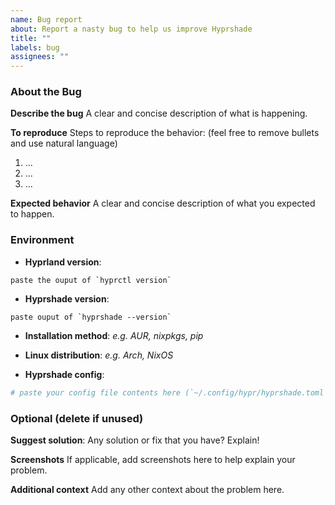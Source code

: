```yaml
---
name: Bug report
about: Report a nasty bug to help us improve Hyprshade
title: ""
labels: bug
assignees: ""
---
```


### About the Bug

**Describe the bug**
A clear and concise description of what is happening.

**To reproduce**
Steps to reproduce the behavior: (feel free to remove bullets and use natural language)

1. ...
2. ...
3. ...

**Expected behavior**
A clear and concise description of what you expected to happen.

### Environment

- **Hyprland version**:

```text
paste the ouput of `hyprctl version`
```

- **Hyprshade version**:

```text
paste ouput of `hyprshade --version`
```

- **Installation method**: _e.g. AUR, nixpkgs, pip_
- **Linux distribution**: _e.g. Arch, NixOS_

- **Hyprshade config**:

```toml
# paste your config file contents here (`~/.config/hypr/hyprshade.toml` or `~/.config/hyprshade/config.toml`)
```

### Optional (delete if unused)

**Suggest solution**:
Any solution or fix that you have? Explain!

**Screenshots**
If applicable, add screenshots here to help explain your problem.

**Additional context**
Add any other context about the problem here.
